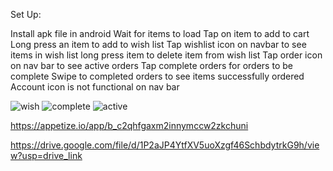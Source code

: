 Set Up:

Install apk file in android
Wait for items to load
Tap on item to add to cart
Long press an item to add to wish list
Tap wishlist icon on navbar to see items in wish list
long press item to delete item from wish list
Tap order icon on nav bar to see active orders
Tap complete orders for orders to be complete
Swipe to completed orders to see items successfully ordered
Account icon is not functional on nav bar


![wish](https://github.com/user-attachments/assets/0a62eec7-3984-4968-aa94-c94ea6f7ebc2)
![complete](https://github.com/user-attachments/assets/d30b0473-b931-4c10-a078-ad8c4c624dc2)
![active](https://github.com/user-attachments/assets/e537f814-66cc-417b-8b17-39bda8c20c7f)

https://appetize.io/app/b_c2qhfgaxm2innymccw2zkchuni

https://drive.google.com/file/d/1P2aJP4YtfXV5uoXzgf46SchbdytrkG9h/view?usp=drive_link

